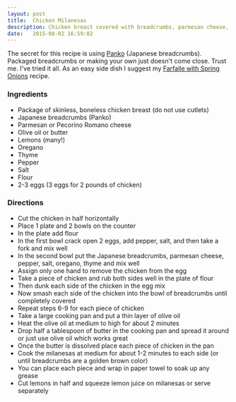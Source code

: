 ```yaml
---
layout: post
title:  Chicken Milanesas
description: Chicken breast covered with breadcrumbs, parmesan cheese, and thyme leaves. This dish is lightly fried, a healthier alternative.
date:   2015-08-02 16:59:02
---
```


The secret for this recipe is using [Panko](http://en.wikipedia.org/wiki/Panko) (Japanese breadcrumbs). Packaged breadcrumbs or making your own just doesn't come close. Trust me. I've tried it all. As an easy side dish I suggest my [Farfalle with Spring Onions](/recipes/farfalle-with-spring-onions) recipe.

### Ingredients

- Package of skinless, boneless chicken breast (do not use cutlets)
- Japanese breadcrumbs (Panko)
- Parmesan or Pecorino Romano cheese
- Olive oil or butter
- Lemons (many!)
- Oregano
- Thyme
- Pepper
- Salt
- Flour
- 2-3 eggs (3 eggs for 2 pounds of chicken)

### Directions

- Cut the chicken in half horizontally
- Place 1 plate and 2 bowls on the counter
- In the plate add flour
- In the first bowl crack open 2 eggs, add pepper, salt, and then take a fork and mix well
- In the second bowl put the Japanese breadcrumbs, parmesan cheese, pepper, salt, oregano, thyme and mix well
- Assign only one hand to remove the chicken from the egg
- Take a piece of chicken and rub both sides well in the plate of flour
- Then dunk each side of the chicken in the egg mix
- Now smash each side of the chicken into the bowl of breadcrumbs until completely covered
- Repeat steps 6-9 for each piece of chicken
- Take a large cooking pan and put a thin layer of olive oil
- Heat the olive oil at medium to high for about 2 minutes
- Drop half a tablespoon of butter in the cooking pan and spread it around or just use olive oil which works great
- Once the butter is dissolved place each piece of chicken in the pan
- Cook the milanesas at medium for about 1-2 minutes to each side (or until breadcrumbs are a golden brown color)
- You can place each piece and wrap in paper towel to soak up any grease
- Cut lemons in half and squeeze lemon juice on milanesas or serve separately
